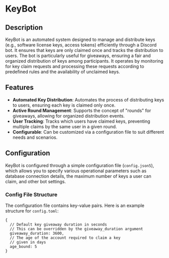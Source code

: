 # KeyBot

## Description

KeyBot is an automated system designed to manage and distribute keys (e.g., software license keys, access tokens) efficiently through a Discord bot. It ensures that keys are only claimed once and tracks the distribution to users. The bot is particularly useful for giveaways, ensuring a fair and organized distribution of keys among participants. It operates by monitoring for key claim requests and processing these requests according to predefined rules and the availability of unclaimed keys.

## Features

- **Automated Key Distribution**: Automates the process of distributing keys to users, ensuring each key is claimed only once.
- **Active Round Management**: Supports the concept of "rounds" for giveaways, allowing for organized distribution events.
- **User Tracking**: Tracks which users have claimed keys, preventing multiple claims by the same user in a given round.
- **Configurable**: Can be customized via a configuration file to suit different needs and scenarios.

## Configuration

KeyBot is configured through a simple configuration file (`config.json5`), which allows you to specify various operational parameters such as database connection details, the maximum number of keys a user can claim, and other bot settings.

### Config File Structure

The configuration file contains key-value pairs. Here is an example structure for `config.toml`:

```json5
{
  // Default key giveaway duration in seconds
  // This can be overridden by the giveaway_duration argument
  giveaway_duration: 3600,
  // The age of the account required to claim a key
  // given in days
  age_bound: 5
}
```
